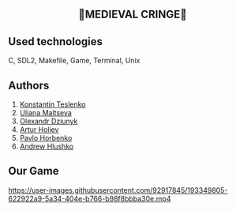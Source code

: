  <h2 align="center">🏰MEDIEVAL CRINGE🏰</h2>
 
 
 ## Used technologies

C, SDL2, Makefile, Game, Terminal, Unix

## Authors
1. <a href="https://github.com/viacheslavpleshkov" target="_blank">Konstantin Teslenko</a>
1. <a href="https://github.com/umoonlya" target="_blank">Uliana Maltseva</a>
1. <a href="https://github.com/AlexDziunykv" target="_blank">Olexandr Dziunyk</a>
1. <a href="https://github.com/holiev" target="_blank">Artur Holiev</a>
1. <a href="https://github.com/legitnick" target="_blank">Pavlo Horbenko</a>
1. <a href="https://github.com/RobzeNn" target="_blank">Andrew Hlushko</a>


## Our Game



https://user-images.githubusercontent.com/92917845/193349805-622922a9-5a34-404e-b766-b98f8bbba30e.mp4


